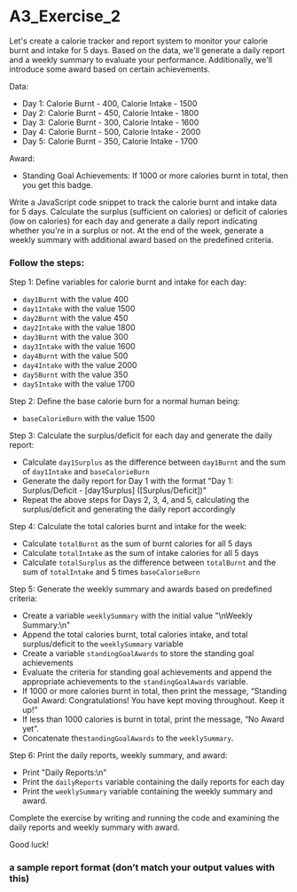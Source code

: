 # A3_Exercise_2

Let's create a calorie tracker and report system to monitor your calorie burnt and intake for 5 days. Based on the data, we'll generate a daily report and a weekly summary to evaluate your performance. Additionally, we'll introduce some award based on certain achievements.

Data:

- Day 1: Calorie Burnt - 400, Calorie Intake - 1500
- Day 2: Calorie Burnt - 450, Calorie Intake - 1800
- Day 3: Calorie Burnt - 300, Calorie Intake - 1600
- Day 4: Calorie Burnt - 500, Calorie Intake - 2000
- Day 5: Calorie Burnt - 350, Calorie Intake - 1700

Award:

- Standing Goal Achievements: If 1000 or more calories burnt in total, then you get this badge.

Write a JavaScript code snippet to track the calorie burnt and intake data for 5 days. Calculate the surplus (sufficient on calories) or deficit of calories (low on calories) for each day and generate a daily report indicating whether you're in a surplus or not. At the end of the week, generate a weekly summary with additional award based on the predefined criteria.

### Follow the steps:

Step 1:
Define variables for calorie burnt and intake for each day:

- `day1Burnt` with the value 400
- `day1Intake` with the value 1500
- `day2Burnt` with the value 450
- `day2Intake` with the value 1800
- `day3Burnt` with the value 300
- `day3Intake` with the value 1600
- `day4Burnt` with the value 500
- `day4Intake` with the value 2000
- `day5Burnt` with the value 350
- `day5Intake` with the value 1700

Step 2:
Define the base calorie burn for a normal human being:

- `baseCalorieBurn` with the value 1500

Step 3:
Calculate the surplus/deficit for each day and generate the daily report:

- Calculate `day1Surplus` as the difference between `day1Burnt` and the sum of `day1Intake` and `baseCalorieBurn`
- Generate the daily report for Day 1 with the format "Day 1: Surplus/Deficit - [day1Surplus] ([Surplus/Deficit])"
- Repeat the above steps for Days 2, 3, 4, and 5, calculating the surplus/deficit and generating the daily report accordingly

Step 4:
Calculate the total calories burnt and intake for the week:

- Calculate `totalBurnt` as the sum of burnt calories for all 5 days
- Calculate `totalIntake` as the sum of intake calories for all 5 days
- Calculate `totalSurplus` as the difference between `totalBurnt` and the sum of `totalIntake` and 5 times `baseCalorieBurn`

Step 5:
Generate the weekly summary and awards based on predefined criteria:

- Create a variable `weeklySummary` with the initial value "\nWeekly Summary:\n"
- Append the total calories burnt, total calories intake, and total surplus/deficit to the `weeklySummary` variable
- Create a variable `standingGoalAwards` to store the standing goal achievements
- Evaluate the criteria for standing goal achievements and append the appropriate achievements to the `standingGoalAwards` variable.
- If 1000 or more calories burnt in total, then print the message, “Standing Goal Award: Congratulations! You have kept moving throughout. Keep it up!”
- If less than 1000 calories is burnt in total, print the message, “No Award yet”.
- Concatenate the`standingGoalAwards` to the `weeklySummary`.

Step 6:
Print the daily reports, weekly summary, and award:

- Print "Daily Reports:\n"
- Print the `dailyReports` variable containing the daily reports for each day
- Print the `weeklySummary` variable containing the weekly summary and award.

Complete the exercise by writing and running the code and examining the daily reports and weekly summary with award.

Good luck!

### a sample report format (don’t match your output values with this)